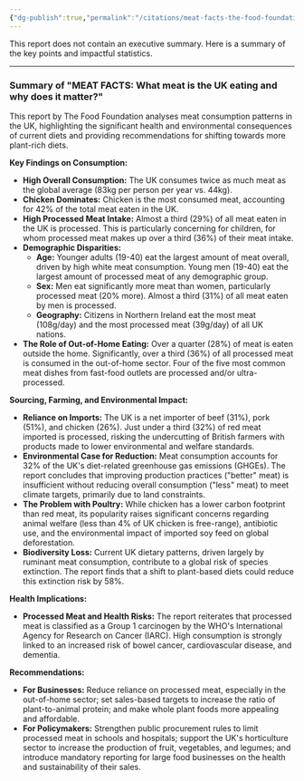 ```yaml
---
{"dg-publish":true,"permalink":"/citations/meat-facts-the-food-foundation/","created":"2025-10-21T09:30:03.198+01:00","updated":"2025-10-21T09:30:03.198+01:00"}
---
```



This report does not contain an executive summary. Here is a summary of the key points and impactful statistics.

***

### **Summary of "MEAT FACTS: What meat is the UK eating and why does it matter?"**

This report by The Food Foundation analyses meat consumption patterns in the UK, highlighting the significant health and environmental consequences of current diets and providing recommendations for shifting towards more plant-rich diets.

**Key Findings on Consumption:**

*   **High Overall Consumption:** The UK consumes twice as much meat as the global average (83kg per person per year vs. 44kg).
*   **Chicken Dominates:** Chicken is the most consumed meat, accounting for 42% of the total meat eaten in the UK.
*   **High Processed Meat Intake:** Almost a third (29%) of all meat eaten in the UK is processed. This is particularly concerning for children, for whom processed meat makes up over a third (36%) of their meat intake.
*   **Demographic Disparities:**
    *   **Age:** Younger adults (19-40) eat the largest amount of meat overall, driven by high white meat consumption. Young men (19-40) eat the largest amount of processed meat of any demographic group.
    *   **Sex:** Men eat significantly more meat than women, particularly processed meat (20% more). Almost a third (31%) of all meat eaten by men is processed.
    *   **Geography:** Citizens in Northern Ireland eat the most meat (108g/day) and the most processed meat (39g/day) of all UK nations.
*   **The Role of Out-of-Home Eating:** Over a quarter (28%) of meat is eaten outside the home. Significantly, over a third (36%) of all processed meat is consumed in the out-of-home sector. Four of the five most common meat dishes from fast-food outlets are processed and/or ultra-processed.

**Sourcing, Farming, and Environmental Impact:**

*   **Reliance on Imports:** The UK is a net importer of beef (31%), pork (51%), and chicken (26%). Just under a third (32%) of red meat imported is processed, risking the undercutting of British farmers with products made to lower environmental and welfare standards.
*   **Environmental Case for Reduction:** Meat consumption accounts for 32% of the UK's diet-related greenhouse gas emissions (GHGEs). The report concludes that improving production practices ("better" meat) is insufficient without reducing overall consumption ("less" meat) to meet climate targets, primarily due to land constraints.
*   **The Problem with Poultry:** While chicken has a lower carbon footprint than red meat, its popularity raises significant concerns regarding animal welfare (less than 4% of UK chicken is free-range), antibiotic use, and the environmental impact of imported soy feed on global deforestation.
*   **Biodiversity Loss:** Current UK dietary patterns, driven largely by ruminant meat consumption, contribute to a global risk of species extinction. The report finds that a shift to plant-based diets could reduce this extinction risk by 58%.

**Health Implications:**

*   **Processed Meat and Health Risks:** The report reiterates that processed meat is classified as a Group 1 carcinogen by the WHO's International Agency for Research on Cancer (IARC). High consumption is strongly linked to an increased risk of bowel cancer, cardiovascular disease, and dementia.

**Recommendations:**

*   **For Businesses:** Reduce reliance on processed meat, especially in the out-of-home sector; set sales-based targets to increase the ratio of plant-to-animal protein; and make whole plant foods more appealing and affordable.
*   **For Policymakers:** Strengthen public procurement rules to limit processed meat in schools and hospitals; support the UK's horticulture sector to increase the production of fruit, vegetables, and legumes; and introduce mandatory reporting for large food businesses on the health and sustainability of their sales.
